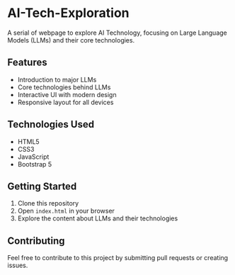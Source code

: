 # AI-Tech-Exploration

A serial of webpage to explore AI Technology, focusing on Large Language Models (LLMs) and their core technologies.

## Features
- Introduction to major LLMs
- Core technologies behind LLMs
- Interactive UI with modern design
- Responsive layout for all devices

## Technologies Used
- HTML5
- CSS3
- JavaScript
- Bootstrap 5

## Getting Started
1. Clone this repository
2. Open `index.html` in your browser
3. Explore the content about LLMs and their technologies

## Contributing
Feel free to contribute to this project by submitting pull requests or creating issues.
